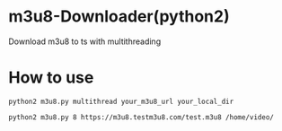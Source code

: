 # m3u8-Downloader(python2)
Download m3u8 to ts with multithreading

# How to use
```
python2 m3u8.py multithread your_m3u8_url your_local_dir

python2 m3u8.py 8 https://m3u8.testm3u8.com/test.m3u8 /home/video/
```
